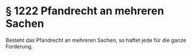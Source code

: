 # § 1222 Pfandrecht an mehreren Sachen
Besteht das Pfandrecht an mehreren Sachen, so haftet jede für die ganze Forderung.